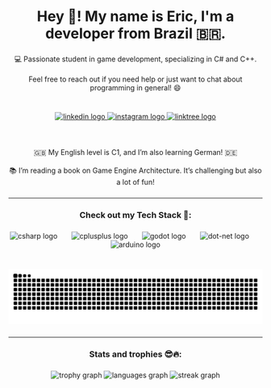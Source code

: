 <h1 align="center">Hey 🤝! My name is Eric, I'm a developer from Brazil 🇧🇷.</h1>

###

<p align="left"></p>

###

<p align="center">💻 Passionate student in game development, specializing in C# and C++.<br><br>Feel free to reach out if you need help or just want to chat about programming in general! 😄</p>

###

<br clear="both">

<div align="center">
  <a href="https://www.linkedin.com/in/eric-moura-dev/" target="_blank">
    <img src="https://img.shields.io/static/v1?message=LinkedIn&logo=linkedin&label=&color=0077B5&logoColor=white&labelColor=&style=for-the-badge" height="35" alt="linkedin logo"  />
  </a>
  <a href="https://www.instagram.com/ericericeri_/" target="_blank">
    <img src="https://img.shields.io/static/v1?message=Instagram&logo=instagram&label=&color=E4405F&logoColor=white&labelColor=&style=for-the-badge" height="35" alt="instagram logo"  />
  </a>
  <a href="https://linktr.ee/ericericeri_" target="_blank">
    <img src="https://img.shields.io/static/v1?message=LinkTree&logo=linktree&label=&color=1DE9B6&logoColor=white&labelColor=&style=for-the-badge" height="35" alt="linktree logo"  />
  </a>
</div>

###

<br clear="both">

<p align="center">🇬🇧 My English level is C1, and I’m also learning German! 🇩🇪<br><br>📚 I’m reading a book on Game Engine Architecture. It’s challenging but also a lot of fun!</p>

###
<hr>
<h3 align="center">Check out my Tech Stack 🚀:</h3>

###

<div align="center">
  <img src="https://cdn.jsdelivr.net/gh/devicons/devicon/icons/csharp/csharp-original.svg" height="60" alt="csharp logo"  />
  <img width="20" />
  <img src="https://cdn.jsdelivr.net/gh/devicons/devicon/icons/cplusplus/cplusplus-original.svg" height="60" alt="cplusplus logo"  />
  <img width="20" />
  <img src="https://cdn.jsdelivr.net/gh/devicons/devicon/icons/godot/godot-original.svg" height="60" alt="godot logo"  />
  <img width="20" />
  <img src="https://cdn.simpleicons.org/dotnet/512BD4" height="60" alt="dot-net logo"  />
  <img width="20" />
  <img src="https://cdn.jsdelivr.net/gh/devicons/devicon/icons/arduino/arduino-original-wordmark.svg" height="60" alt="arduino logo"  />
</div>

###

<br clear="both">

<img src="https://raw.githubusercontent.com/wr3tchedTorch/wr3tchedTorch/output/snake.svg" alt="Snake animation" />

###

<p align="left"></p>

###
<hr>
<h3 align="center">Stats and trophies 😎🔥:</h3>

###

<div align="center">
  <img src="https://github-profile-trophy.vercel.app?username=wr3tchedTorch&theme=matrix" height="150" alt="trophy graph"  />
  <img src="https://github-readme-stats.vercel.app/api/top-langs?username=wr3tchedTorch&locale=en&hide_title=false&layout=compact&card_width=320&langs_count=3&theme=dark&hide_border=false" height="150" alt="languages graph"  />
  <img src="https://streak-stats.demolab.com?user=wr3tchedTorch&locale=en&mode=weekly&theme=dark&hide_border=false&border_radius=5" height="150" alt="streak graph"  />
</div>

###
